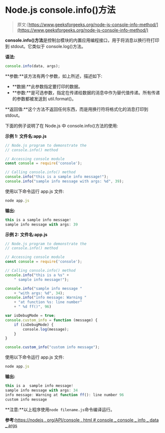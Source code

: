 # Node.js console.info()方法

> 原文:[https://www.geeksforgeeks.org/node-js-console-info-method/](https://www.geeksforgeeks.org/node-js-console-info-method/)

**console.info()方法**是控制台模块的内置应用编程接口，用于将消息以换行符打印到 stdout。它类似于 console.log()方法。

**语法:**

```js
console.info(data, args);
```

**参数:**该方法有两个参数，如上所述，描述如下:

*   **数据:**此参数指定要打印的数据。
*   **参数:**是可选参数，指定在传递给数据的消息中作为替代值传递。所有传递的参数都被发送到 util.format()。

**返回值:**这个方法不返回任何东西，而是用换行符将格式化的消息打印到 stdout。

下面的例子说明了在 Node.js 中 console.info()方法的使用:

**示例 1:** **文件名:app.js**

```js
// Node.js program to demonstrate the   
// console.info() method

// Accessing console module
const console = require('console');

// Calling console.info() method
console.info("this is a sample info message!");
console.info("sample info message with args: %d", 39);
```

使用以下命令运行 app.js 文件:

```js
node app.js
```

**输出:**

```js
this is a sample info message!
sample info message with args: 39

```

**示例 2:**
**文件名:app.js**

```js
// Node.js program to demonstrate the   
// console.info() method

// Accessing console module
const console = require('console');

// Calling console.info() method
console.info("this is a %s" +
    " sample info message!");

console.info("sample info message "
    + "with args: %d", 34);
console.info("info message: Warning "
    + "at function %s: line number"
    + " %d ff()", 96)

var isDebugMode = true;
console.custom_info = function (message) {
    if (isDebugMode) {
        console.log(message);
    }
}

console.custom_info("custom info message");
```

使用以下命令运行 app.js 文件:

```js
node app.js
```

**输出:**

```js
this is a  sample info message!
sample info message with args: 34
info message: Warning at function ff(): line number 96
custom info message

```

**注意:**以上程序使用`node filename.js`命令编译运行。

**参考:**[https://nodejs . org/API/console . html # console _ console _ info _ data _ args](https://nodejs.org/api/console.html#console_console_info_data_args)